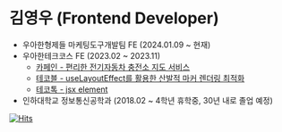 # 김영우 (Frontend Developer)

- 우아한형제들 마케팅도구개발팀 FE (2024.01.09 ~ 현재)
- 우아한테크코스 FE (2023.02 ~ 2023.11)
  - [카페인 - 편리한 전기자동차 충전소 지도 서비스](https://carffe.in)
  - [테코블 - useLayoutEffect를 활용한 산발적 마커 렌더링 최적화](https://tecoble.techcourse.co.kr/post/2023-10-11-marker-rendering-optimization/)
  - [테코톡 - jsx element](https://www.youtube.com/watch?v=zFf2jQUksMQ)
- 인하대학교 정보통신공학과 (2018.02 ~ 4학년 휴학중, 30년 내로 졸업 예정)

[![Hits](https://hits.seeyoufarm.com/api/count/incr/badge.svg?url=https%3A%2F%2Fgithub.com%2Fkyw0716&count_bg=%2379C83D&title_bg=%23555555&icon=&icon_color=%23E7E7E7&title=hits&edge_flat=false)](https://hits.seeyoufarm.com)
